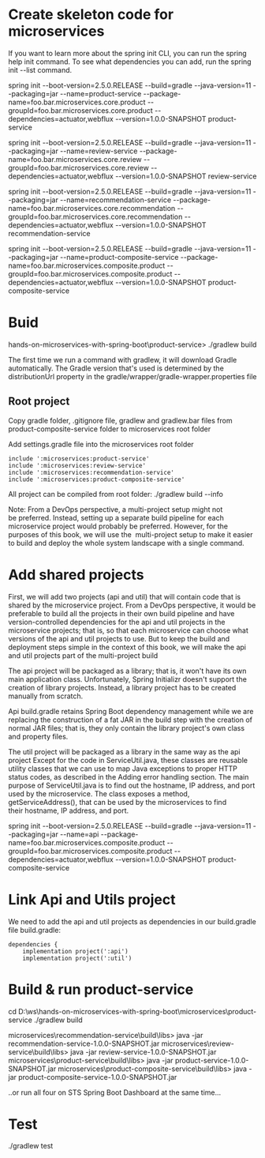 

# Create skeleton code for microservices

If you want to learn more about the spring init CLI, you can run the spring help init command.
To see what dependencies you can add, run the spring init --list command.


spring init --boot-version=2.5.0.RELEASE --build=gradle --java-version=11 --packaging=jar --name=product-service --package-name=foo.bar.microservices.core.product --groupId=foo.bar.microservices.core.product --dependencies=actuator,webflux --version=1.0.0-SNAPSHOT product-service

spring init --boot-version=2.5.0.RELEASE --build=gradle --java-version=11 --packaging=jar --name=review-service --package-name=foo.bar.microservices.core.review --groupId=foo.bar.microservices.core.review --dependencies=actuator,webflux --version=1.0.0-SNAPSHOT review-service

spring init --boot-version=2.5.0.RELEASE --build=gradle --java-version=11 --packaging=jar --name=recommendation-service --package-name=foo.bar.microservices.core.recommendation --groupId=foo.bar.microservices.core.recommendation --dependencies=actuator,webflux --version=1.0.0-SNAPSHOT recommendation-service

spring init --boot-version=2.5.0.RELEASE --build=gradle --java-version=11 --packaging=jar --name=product-composite-service --package-name=foo.bar.microservices.composite.product --groupId=foo.bar.microservices.composite.product --dependencies=actuator,webflux --version=1.0.0-SNAPSHOT product-composite-service

# Buid

hands-on-microservices-with-spring-boot\product-service> ./gradlew build

The first time we run a command with gradlew, it will download Gradle automatically.
The Gradle version that's used is determined by the distributionUrl property in the gradle/wrapper/gradle-wrapper.properties file

## Root project


Copy gradle folder, .gitignore file, gradlew and gradlew.bar files from 
product-composite-service folder to microservices root folder

Add settings.gradle file into the microservices root folder
```
include ':microservices:product-service'
include ':microservices:review-service'
include ':microservices:recommendation-service'
include ':microservices:product-composite-service'

```

All project can be compiled from root folder: ./gradlew build --info

Note:
From a DevOps perspective, a multi-project setup might not be preferred. Instead, setting up a separate build pipeline
for each microservice project would probably be preferred. However, for the purposes of this book, we will use the 
multi-project setup to make it easier to build and deploy the whole system landscape with a single command.

# Add shared projects

First, we will add two projects (api and util) that will contain code that is shared by the microservice project.
From a DevOps perspective, it would be preferable to build all the projects in their own build pipeline and have
version-controlled dependencies for the api and util projects in the microservice projects; that is, so that each
microservice can choose what versions of the api and util projects to use. But to keep the build and deployment
steps simple in the context of this book, we will make the api and util projects part of the multi-project build

The api project will be packaged as a library; that is, it won't have its own main application class. Unfortunately,
Spring Initializr doesn't support the creation of library projects. Instead, a library project has to be created
manually from scratch.

Api build.gradle retains Spring Boot dependency management while we are replacing the construction of a fat JAR in the
build step with the creation of normal JAR files; that is, they only contain the library project's own class and property files.

The util project will be packaged as a library in the same way as the api project
Except for the code in ServiceUtil.java, these classes are reusable utility classes that we can use to map Java exceptions to 
proper HTTP status codes, as described in the Adding error handling section. The main purpose of ServiceUtil.java is to find 
out the hostname, IP address, and port used by the microservice. The class exposes a method, getServiceAddress(), that can be 
used by the microservices to find their hostname, IP address, and port.


spring init --boot-version=2.5.0.RELEASE --build=gradle --java-version=11 --packaging=jar --name=api --package-name=foo.bar.microservices.composite.product --groupId=foo.bar.microservices.composite.product --dependencies=actuator,webflux --version=1.0.0-SNAPSHOT product-composite-service

# Link Api and Utils project

We need to add the api and util projects as dependencies in our build.gradle file
build.gradle:
```
dependencies {
	implementation project(':api')
	implementation project(':util')
```

# Build & run product-service

cd D:\ws\hands-on-microservices-with-spring-boot\microservices\product-service
./gradlew build

microservices\recommendation-service\build\libs> java -jar recommendation-service-1.0.0-SNAPSHOT.jar
microservices\review-service\build\libs> java -jar review-service-1.0.0-SNAPSHOT.jar
microservices\product-service\build\libs> java -jar product-service-1.0.0-SNAPSHOT.jar
microservices\product-composite-service\build\libs> java -jar product-composite-service-1.0.0-SNAPSHOT.jar


..or run all four on STS Spring Boot Dashboard at the same time...



# Test
./gradlew test


